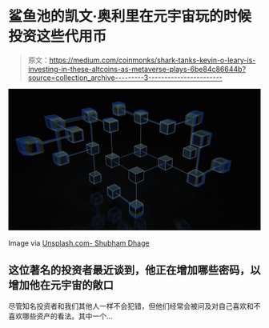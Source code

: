 # 鲨鱼池的凯文·奥利里在元宇宙玩的时候投资这些代用币

> 原文：<https://medium.com/coinmonks/shark-tanks-kevin-o-leary-is-investing-in-these-altcoins-as-metaverse-plays-6be84c86644b?source=collection_archive---------3----------------------->

![](img/b8746036b5c0edf38fe22d712f3ceec0.png)

Image via [Unsplash.com- Shubham Dhage](https://images.unsplash.com/photo-1639322537228-f710d846310a?ixlib=rb-1.2.1&ixid=MnwxMjA3fDB8MHxwaG90by1wYWdlfHx8fGVufDB8fHx8&auto=format&fit=crop&w=1332&q=80)

## 这位著名的投资者最近谈到，他正在增加哪些密码，以增加他在元宇宙的敞口

尽管知名投资者和我们其他人一样不会犯错，但他们经常会被问及对自己喜欢和不喜欢哪些资产的看法。其中一个…